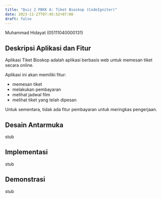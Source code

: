 ```yaml
---
title: "Quiz 2 PBKK A: Tiket Bioskop (CodeIgniter)"
date: 2023-11-27T07:45:52+07:00
draft: false
---
```


Muhammad Hidayat (05111040000131)

## Deskripsi Aplikasi dan Fitur

Aplikasi Tiket Bioskop adalah aplikasi berbasis web untuk memesan tiket secara online.

Aplikasi ini akan memiliki fitur:

- memesan tiket
- melakukan pembayaran
- melihat jadwal film
- melihat tiket yang telah dipesan

Untuk sementara, tidak ada fitur pembayaran untuk meringkas pengerjaan.

## Desain Antarmuka

stub

## Implementasi

stub

## Demonstrasi

stub

